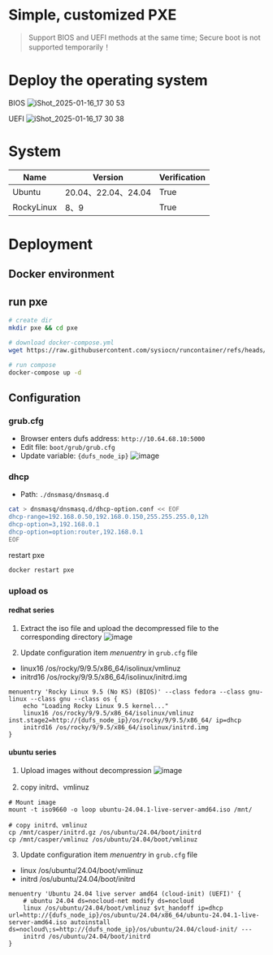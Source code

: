 # Simple, customized PXE

> Support BIOS and UEFI methods at the same time; Secure boot is not supported temporarily！

# Deploy the operating system
BIOS
![iShot_2025-01-16_17 30 53](https://github.com/user-attachments/assets/ad8a1a43-8f4a-4400-95f8-ba910451a494)

UEFI
![iShot_2025-01-16_17 30 38](https://github.com/user-attachments/assets/1221626f-8330-4156-9f44-82dedaee5ffb)

# System

| Name                          | Version                               | Verification   |
|-------------------------------|---------------------------------------|----------------|
| Ubuntu                        | 20.04、22.04、24.04                    | True           |
| RockyLinux                    | 8、9                                   | True           |

# Deployment

## Docker environment

## run pxe
```bash
# create dir
mkdir pxe && cd pxe

# download docker-compose.yml
wget https://raw.githubusercontent.com/sysiocn/runcontainer/refs/heads/main/container/pxe/docker-compose.yml

# run compose
docker-compose up -d
```

## Configuration

### grub.cfg
* Browser enters dufs address: `http://10.64.68.10:5000`
* Edit file: `boot/grub/grub.cfg`
* Update variable: `{dufs_node_ip}`
![image](https://github.com/user-attachments/assets/8896190e-9006-42a0-9a98-44f078a03571)

### dhcp
* Path: `./dnsmasq/dnsmasq.d`
```bash
cat > dnsmasq/dnsmasq.d/dhcp-option.conf << EOF
dhcp-range=192.168.0.50,192.168.0.150,255.255.255.0,12h
dhcp-option=3,192.168.0.1
dhcp-option=option:router,192.168.0.1
EOF
```

restart pxe
```bash
docker restart pxe
```

### upload os

#### redhat series
1. Extract the iso file and upload the decompressed file to the corresponding directory
![image](https://github.com/user-attachments/assets/4d32f92f-170b-4b2a-8755-fa80c578f8d5)

2. Update configuration item *menuentry* in `grub.cfg` file

* linux16 /os/rocky/9/9.5/x86_64/isolinux/vmlinuz
* initrd16 /os/rocky/9/9.5/x86_64/isolinux/initrd.img

```
menuentry 'Rocky Linux 9.5 (No KS) (BIOS)' --class fedora --class gnu-linux --class gnu --class os {
    echo "Loading Rocky Linux 9.5 kernel..."
    linux16 /os/rocky/9/9.5/x86_64/isolinux/vmlinuz inst.stage2=http://{dufs_node_ip}/os/rocky/9/9.5/x86_64/ ip=dhcp
    initrd16 /os/rocky/9/9.5/x86_64/isolinux/initrd.img
}
```

#### ubuntu series
1. Upload images without decompression
![image](https://github.com/user-attachments/assets/fae18b7e-42db-49c5-a00d-0dcbb92a0162)

2. copy initrd、vmlinuz
```
# Mount image
mount -t iso9660 -o loop ubuntu-24.04.1-live-server-amd64.iso /mnt/

# copy initrd、vmlinuz
cp /mnt/casper/initrd.gz /os/ubuntu/24.04/boot/initrd
cp /mnt/casper/vmlinuz /os/ubuntu/24.04/boot/vmlinuz
```

3. Update configuration item *menuentry* in `grub.cfg` file

* linux /os/ubuntu/24.04/boot/vmlinuz
* initrd /os/ubuntu/24.04/boot/initrd

```
menuentry 'Ubuntu 24.04 live server amd64 (cloud-init) (UEFI)' {
    # ubuntu 24.04 ds=nocloud-net modify ds=nocloud
    linux /os/ubuntu/24.04/boot/vmlinuz $vt_handoff ip=dhcp url=http://{dufs_node_ip}/os/ubuntu/24.04/x86_64/ubuntu-24.04.1-live-server-amd64.iso autoinstall ds=nocloud\;s=http://{dufs_node_ip}/os/ubuntu/24.04/cloud-init/ ---
    initrd /os/ubuntu/24.04/boot/initrd
}
```


